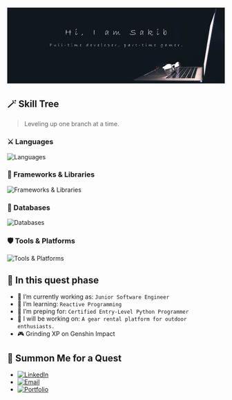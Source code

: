 <!-- ![banner](images/banner.png)

<br/>

## :desktop_computer: Techs I know:

<br>
<p align="center">
<img height="50" src="images/icons/html-5.png"/>
<img height="50" src="images/icons/css.png"/>
<img height="50" src="images/icons/javascript.png"/>
<img height="50" src="images/icons/react.png"/>
<img height="50" src="images/icons/tailwind.png"/>
<img height="50" src="images/icons/Bootsrap.png"/>
<img height="50" src="images/icons/node.png"/>
<img height="50" src="images/icons/express.png"/>
<img height="50" src="images/icons/photoshop.png"/>
</p>

<br/>

# Connect with me on [<img height="50" src="images/icons/linkedin.png">](https://www.linkedin.com/in/nazmus-sakib-b71682234/)

<br/>

## :hammer: I’m currently working on:

- Enjoying my life as junior software engineer
- Noting down my ideas for future projects

## :maple_leaf: I’m learning:

- Deep Learning
- Spring Boot
- How to assist in managing an enterprise level projects
- Automation of difficult tasks

## :test_tube: In the future I will be exploring:

- Making games with engine like unity
- Making apps with flutter
- Integrating Deep Learning in games to make them more immersive

## :video_game: I Like to:

- Play Games
- Watch Animes -->

<p align="center">
  <img src="images/banner-2.png" />
</p>

## 🪄 Skill Tree
> Leveling up one branch at a time.

### ⚔️ Languages
![Languages](https://skillicons.dev/icons?i=js,ts,py,java,html,css)

### 🧙 Frameworks & Libraries
![Frameworks & Libraries](https://skillicons.dev/icons?i=angular,react,nextjs,nodejs,spring,express)

### 🏹 Databases
![Databases](https://skillicons.dev/icons?i=postgres,mongodb,mysql)

### 🛡️ Tools & Platforms
![Tools & Platforms](https://skillicons.dev/icons?i=vscode,git)

## 📜 In this quest phase

- 💼 I’m currently working as: `Junior Software Engineer`
- 🌱 I’m learning: `Reactive Programming`
- 📜 I’m preping for: `Certified Entry-Level Python Programmer`
- 🔭 I will be working on: `A gear rental platform for outdoor enthusiasts.`
- 🎮 Grinding XP on Genshin Impact

## 🔮 Summon Me for a Quest
- [![LinkedIn](https://img.shields.io/badge/LinkedIn-blue?style=flat&logo=linkedin&logoColor=white)](https://www.linkedin.com/in/nazmussakibofficial/) 
- [![Email](https://img.shields.io/badge/Email-D14836?style=flat&logo=gmail&logoColor=white)](mailto:nazmussakibofficial19@gmail.com)
- [![Portfolio](https://img.shields.io/badge/Portfolio-000?style=flat&logo=vercel&logoColor=white)](https://nazmussakibofficial.vercel.app) 